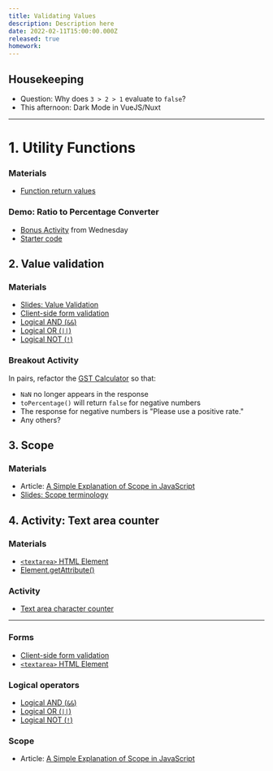 ```yaml
---
title: Validating Values
description: Description here
date: 2022-02-11T15:00:00.000Z
released: true
homework: 
---
```


## Housekeeping
- Question: Why does `3 > 2 > 1` evaluate to `false`?
- This afternoon: Dark Mode in VueJS/Nuxt

---

# 1. Utility Functions
### Materials
- [Function return values](https://developer.mozilla.org/en-US/docs/Learn/JavaScript/Building_blocks/Return_values)

### Demo: Ratio to Percentage Converter
- [Bonus Activity](https://gist.github.com/acidtone/64c3c63e0ee7de3aa56adfc99deeeef8#bonus-activity) from Wednesday
- [Starter code](https://github.com/sait-wbdv/in-class-w22/tree/main/02-11-validation)

## 2. Value validation
### Materials
- [Slides: Value Validation](https://sait-wbdv.github.io/slides/w22/cpnt262/js-value-validation.html)
- [Client-side form validation](https://developer.mozilla.org/en-US/docs/Learn/Forms/Form_validation)
- [Logical AND (`&&`)](https://developer.mozilla.org/en-US/docs/Web/JavaScript/Reference/Operators/Logical_AND)
- [Logical OR (`||`)](https://developer.mozilla.org/en-US/docs/Web/JavaScript/Reference/Operators/Logical_OR)
- [Logical NOT (`!`)](https://developer.mozilla.org/en-US/docs/Web/JavaScript/Reference/Operators/Logical_NOT)

### Breakout Activity
In pairs, refactor the [GST Calculator](https://github.com/sait-wbdv/in-class-w22/tree/main/02-11-validation/03-validation-activity) so that:
- `NaN` no longer appears in the response
- `toPercentage()` will return `false` for negative numbers
- The response for negative numbers is "Please use a positive rate."
- Any others?

## 3. Scope
### Materials
- Article: [A Simple Explanation of Scope in JavaScript](https://dmitripavlutin.com/javascript-scope/)
- [Slides: Scope terminology](https://sait-wbdv.github.io/slides/w22/cpnt262/scope-terminology.html)

## 4. Activity: Text area counter
### Materials
- [`<textarea>` HTML Element](https://developer.mozilla.org/en-US/docs/Web/HTML/Element/textarea)
- [Element.getAttribute()](https://developer.mozilla.org/en-US/docs/Web/API/Element/getAttribute)

### Activity
- [Text area character counter](https://gist.github.com/acidtone/74727a562940ead812f46c1b1b870d19)


---

<home-work :home-work="homework">

### Forms
- [Client-side form validation](https://developer.mozilla.org/en-US/docs/Learn/Forms/Form_validation)
- [`<textarea>` HTML Element](https://developer.mozilla.org/en-US/docs/Web/HTML/Element/textarea)

### Logical operators
- [Logical AND (`&&`)](https://developer.mozilla.org/en-US/docs/Web/JavaScript/Reference/Operators/Logical_AND)
- [Logical OR (`||`)](https://developer.mozilla.org/en-US/docs/Web/JavaScript/Reference/Operators/Logical_OR)
- [Logical NOT (`!`)](https://developer.mozilla.org/en-US/docs/Web/JavaScript/Reference/Operators/Logical_NOT)

### Scope
- Article: [A Simple Explanation of Scope in JavaScript](https://dmitripavlutin.com/javascript-scope/)

</home-work>



